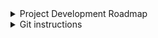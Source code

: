<details>
  <summary>Project Development Roadmap</summary>

---
# Project Development Roadmap
<details>
  <summary>🚀 Phase 1 — χD Calculator (Q1 2025)</summary>
 

 **Goal:** Convert structural data (SDF file) into diamagnetic susceptibility.
 

**Tasks:**
- [x] Create Pascal's constants dictionary
- [x] Write basic introduction and usage examples   
- [ ] Connect RDKit library with the dictionary  
- [ ] Implement testing and error handling  
- [ ] Develop user-friendly frontend interface  

---
</details>

<details>
  <summary>🔬 Phase 2 — DC Magnetic Data Tool (Q2 2026)</summary>


**Goal:** Develop a module for processing and visualizing DC magnetic data.


**Tasks:**
- [ ] Create standard input format for magnetic data  
- [ ] Develop core data-processing functions  
- [ ] Implement testing and error handling  
- [ ] Build frontend and visualization components

---
</details>

 <details>
  <summary>📦🔬Phase 3 — AC Magnetic Data Tool (Q3 2026)</summary>


**Goal:** Develop a module for analyzing and visualizing AC magnetic susceptibility data.

**Tasks:**
- [ ] Create standard input format for magnetic data
- [ ] Develop core data-processing functions
- [ ] Implement testing and error handling
- [ ] Build frontend and visualization components

---
</details>


<details>
  <summary>💻 Phase 4 — Desktop Application & Local Software (Q4 2026)</summary>


**Goal:** Develop a cross-platform desktop application that integrates χD, DC, and AC magnetic data tools, providing a user-friendly interface for data input, processing, visualization, and export.


**Tasks:**
- [ ] Connect χD, DC, and AC modules.  
- [ ] Implement GUI for seamless workflow (data input → processing → results visualization)  
- [ ] Add robust testing, error handling, and validation for desktop use  
- [ ] Prepare installers for Windows, macOS, and Linux  
- [ ] Write comprehensive user documentation and usage examples  
- [ ] Optional: Add export features (CSV, PDF, plots) and advanced visualization tools  

---
</details>

---
</details>


<details>
  <summary>Git instructions</summary>


# Git Instructions

## Definitions
- **Repository (repo):** a project folder tracked by Git (can be local on your computer or remote on GitHub/GitLab).  
- **Commit:** a snapshot of your changes with a message describing what was done.  
- **Push:** upload your local commits to the remote repository.  
- **Pull:** download and merge the latest changes from the remote repository to your local copy.  
- **Staging (git add):** selecting which files/changes will go into the next commit.  

---
# Create Python Virtual Environment (only once at project start)
> [!IMPORTANT]
> Must know, allows to isolate projects' dependencies
```
python -m venv .venv
```
## Install requirements
> [!IMPORTANT]
> Make sure that `which python` command returns the venv path, restart the terminal to load venv
```
pip install -r requirements.txt
pip install -r requirements-dev.txt
```
# Git Instructions
# How to push local changes to repository?
## 1. add files to commit
```bash
git add --all
```

## 2. create commit with added files (staged files)
```bash
git commit -m 'what was changed? what is the new feature name?'
```

## 3. push changes (push commit)
```bash
git push
```

# How to pull changes (commits) from repository to local workstation?
```bash
git pull
```

# Git Branches
### 1. check available branches
```
git branch
```
### 2. Change branch
```
git checkout <BRANCH_NAME>
```
### 3. Create new branch
```
git checkout -b <BRANCH_NAME>
```

### 4. Push branch **for the first time**
```
git push -u origin <BRANCH_NAME>
```

### 5. Delete local branch
```
git branch --delete <BRANCH_NAME>
```

# How to see flags documentation
>  Use arrows to go up / down if using vim, press "q" to exit, or search in google `git push manual` or `git pull documentation`
```
git push --help
git pull --help
git --help
```

# Dictionaries
## 1. Standard `dict` functions
> These are useful function for working with dictionaries. They are **especially useful** when working with `for each` loops:
 - `.keys()`, `.values()`, `.items()`
 - `.get()`
```python
mydict: dict = {
  'some_key': 'some value',
  'another_key': 0.1,
  'yet_another_key': ['yet', 'another', 'value'],
  }
```

## 1.1 **Most common loop** - iterate over every `key, value` using `.items()`
> [!IMPORTANT]
> Must know
```python
for key, value in mydict.items():
  print(f'key: "{key}" -> value: "{value}"')
```
- Log Output:
```
key: "some_key" -> value: "some value"
key: "another_key" -> value: "0.1"
key: "yet_another_key" -> value: "['yet', 'another', 'value']"
```

## 1.2 Check if `key` exists in a `dict`
> [!IMPORTANT]
> Must know, below examples evaluate the same
```python
if 'some_key' in mydict.keys(): # EXPLICIT call
  print('key exists')

if 'some_key' in mydict:        # IMPLICIT call - "hidden default call"
  print('key exists')
```

## 1.3 Setting defaults: `.get()`
> [!IMPORTANT]
> Must know
```python
x = mydict.get('i_dont_exist', 'default value')
y = mydict.get('some_key', 'default value')
print(f'x is: "{x}", y is: "{y}"')
```
- Log Output:
```
x is: "default value", y is: "some value"
```
### 1.3.1 `.get()` use case
> [!IMPORTANT]
> Must know, below examples evaluate the same
```python
if symbol in ox_state_data.keys():  # not optimal
  sum_dia_contr += ox_state_data[symbol] * atoms

sum_dia_contr += ox_state_data.get(symbol, 0) * atoms # optimal
```

## 1.4 Loop over keys using `.keys()`
> [!NOTE]  
> Useful to know
```python
for key in mydict.keys():
    value = mydict[key] # you still can get the value
    print(f'key: "{key}" -> value: "{value}"')
```
- Log Output:
```
key: "some_key" -> value: "some value"
key: "another_key" -> value: "0.1"
key: "yet_another_key" -> value: "['yet', 'another', 'value']"
```

## 1.5 Loop over values using `.values()`
> [!NOTE]  
> Rarely used. Only when `key` is not needed
```python
for value in mydict.values():
    print(f'value: "{value}"')
```
- Log Output:
```
value: "some value"
value: "0.1"
value: "['yet', 'another', 'value']"
```

</details>

